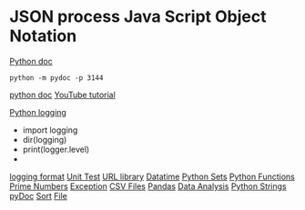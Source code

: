 # JSON process Java Script Object Notation

[Python doc](https://docs.python.org/3/)

```
python -m pydoc -p 3144
```
[python doc](http://localhost:314)
[YouTube tutorial](https://www.youtube.com/watch?v=pTT7HMqDnJw)

[Python logging](https://www.youtube.com/watch?v=g8nQ90Hk328)
- import logging
- dir(logging)
- print(logger.level)
- 
[logging format](https://www.python.org)
[Unit Test](https://www.youtube.com/watch?v=1Lfv5tUGsn8)
[URL library](https://www.youtube.com/watch?v=LosIGgon_KM)
[Datatime](https://www.youtube.com/watch?v=RjMbCUpvIgw)
[Python Sets](https://www.youtube.com/watch?v=sBvaPopWOmQ)
[Python Functions](https://www.youtube.com/watch?v=NE97ylAnrz4)
[Prime Numbers](https://www.youtube.com/watch?v=2p3kwF04xcA)
[Exception](https://www.youtube.com/watch?v=nlCKrKGHSSk)
[CSV Files](https://www.youtube.com/watch?v=Xi52tx6phRU)
[Pandas](https://www.youtube.com/watch?v=vmEHCJofslg)
[Data Analysis](https://www.youtube.com/watch?v=a9UrKTVEeZA)
[Python Strings](https://www.youtube.com/watch?v=iAzShkKzpJo)
[pyDoc](https://www.youtube.com/watch?v=URBSvqib0xw)
[Sort](https://www.youtube.com/watch?v=QtwhlHP_tqc)
[File](https://www.youtube.com/watch?v=4mX0uPQFLDU&t=41s)